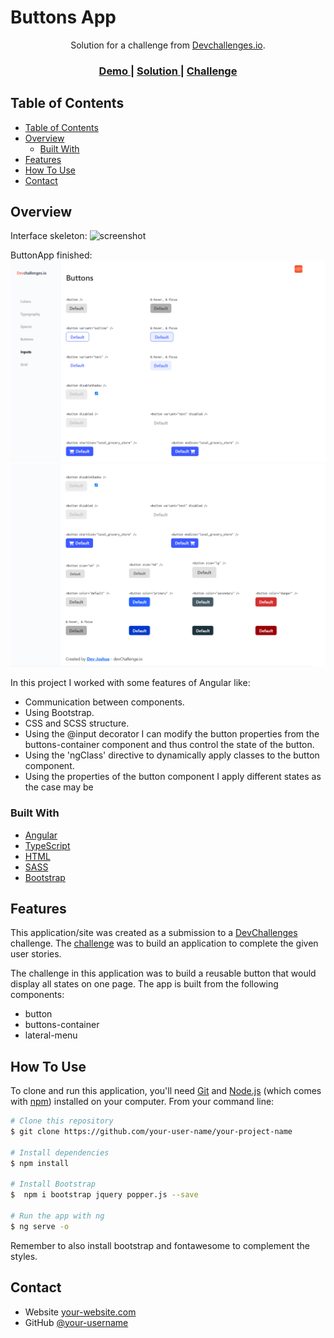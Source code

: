 <!-- Please update value in the {}  -->

<h1 align="start">Buttons App</h1>

<div align="center">
   Solution for a challenge from  <a href="http://devchallenges.io" target="_blank">Devchallenges.io</a>.
</div>

<div align="center">
  <h3>
    <a href="https://github.com/Dev-Joshua/button-app">
      Demo
    </a>
    <span> | </span>
    <a href="https://github.com/Dev-Joshua/button-app">
      Solution
    </a>
    <span> | </span>
    <a href="https://devchallenges.io/challenges/ohgVTyJCbm5OZyTB2gNY">
      Challenge
    </a>
  </h3>
</div>

<!-- TABLE OF CONTENTS -->

## Table of Contents

- [Table of Contents](#table-of-contents)
- [Overview](#overview)
  - [Built With](#built-with)
- [Features](#features)
- [How To Use](#how-to-use)
- [Contact](#contact)

<!-- OVERVIEW -->

## Overview

Interface skeleton:
![screenshot](https://user-images.githubusercontent.com/16707738/92399059-5716eb00-f132-11ea-8b14-bcacdc8ec97b.png)

ButtonApp finished:
![screenshot](./src/assets/screen1.png)
![screenshot](./src/assets/screen2.png)

In this project I worked with some features of Angular like:

- Communication between components.
- Using Bootstrap.
- CSS and SCSS structure.
- Using the @input decorator I can modify the button properties from the buttons-container component and thus control the state of the button.
- Using the 'ngClass' directive to dynamically apply classes to the button component.
- Using the properties of the button component I apply different states as the case may be

### Built With

<!-- This section should list any major frameworks that you built your project using. Here are a few examples.-->

- [Angular](https://angular.io/)
- [TypeScript](https://www.typescriptlang.org/)
- [HTML](https://developer.mozilla.org/es/docs/Web/HTML)
- [SASS](https://sass-lang.com/)
- [Bootstrap](https://getbootstrap.com/)

## Features

<!-- List the features of your application or follow the template. Don't share the figma file here :) -->

This application/site was created as a submission to a [DevChallenges](https://devchallenges.io/challenges) challenge. The [challenge](https://devchallenges.io/challenges/ohgVTyJCbm5OZyTB2gNY) was to build an application to complete the given user stories.

The challenge in this application was to build a reusable button that would display all states on one page.
The app is built from the following components:

- button
- buttons-container
- lateral-menu

## How To Use

<!-- This is an example, please update according to your application -->

To clone and run this application, you'll need [Git](https://git-scm.com) and [Node.js](https://nodejs.org/en/download/) (which comes with [npm](http://npmjs.com)) installed on your computer. From your command line:

```bash
# Clone this repository
$ git clone https://github.com/your-user-name/your-project-name

# Install dependencies
$ npm install

# Install Bootstrap
$  npm i bootstrap jquery popper.js --save

# Run the app with ng
$ ng serve -o
```

Remember to also install bootstrap and fontawesome to complement the styles.

## Contact

- Website [your-website.com](https://dev-joshua.github.io/Portafolio/)
- GitHub [@your-username](https://github.com/Dev-Joshua)
